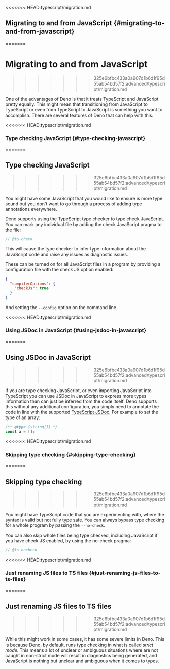 <<<<<<< HEAD:typescript/migration.md
## Migrating to and from JavaScript {#migrating-to-and-from-javascript}
=======
# Migrating to and from JavaScript
>>>>>>> 325e6bfbc433a0a907d1b6d1f95d55ab54bd57f2:advanced/typescript/migration.md

One of the advantages of Deno is that it treats TypeScript and JavaScript pretty
equally. This might mean that transitioning from JavaScript to TypeScript or
even from TypeScript to JavaScript is something you want to accomplish. There
are several features of Deno that can help with this.

<<<<<<< HEAD:typescript/migration.md
### Type checking JavaScript {#type-checking-javascript}
=======
## Type checking JavaScript
>>>>>>> 325e6bfbc433a0a907d1b6d1f95d55ab54bd57f2:advanced/typescript/migration.md

You might have some JavaScript that you would like to ensure is more type sound
but you don't want to go through a process of adding type annotations
everywhere.

Deno supports using the TypeScript type checker to type check JavaScript. You
can mark any individual file by adding the check JavaScript pragma to the file:

```js
// @ts-check
```

This will cause the type checker to infer type information about the JavaScript
code and raise any issues as diagnostic issues.

These can be turned on for all JavaScript files in a program by providing a
configuration file with the check JS option enabled:

```json
{
  "compilerOptions": {
    "checkJs": true
  }
}
```

And setting the `--config` option on the command line.

<<<<<<< HEAD:typescript/migration.md
### Using JSDoc in JavaScript {#using-jsdoc-in-javascript}
=======
## Using JSDoc in JavaScript
>>>>>>> 325e6bfbc433a0a907d1b6d1f95d55ab54bd57f2:advanced/typescript/migration.md

If you are type checking JavaScript, or even importing JavaScript into
TypeScript you can use JSDoc in JavaScript to express more types information
than can just be inferred from the code itself. Deno supports this without any
additional configuration, you simply need to annotate the code in line with the
supported
[TypeScript JSDoc](https://www.typescriptlang.org/docs/handbook/jsdoc-supported-types.html).
For example to set the type of an array:

```js
/** @type {string[]} */
const a = [];
```

<<<<<<< HEAD:typescript/migration.md
### Skipping type checking {#skipping-type-checking}
=======
## Skipping type checking
>>>>>>> 325e6bfbc433a0a907d1b6d1f95d55ab54bd57f2:advanced/typescript/migration.md

You might have TypeScript code that you are experimenting with, where the syntax
is valid but not fully type safe. You can always bypass type checking for a
whole program by passing the `--no-check`.

You can also skip whole files being type checked, including JavaScript if you
have check JS enabled, by using the no-check pragma:

```js
// @ts-nocheck
```

<<<<<<< HEAD:typescript/migration.md
### Just renaming JS files to TS files {#just-renaming-js-files-to-ts-files}
=======
## Just renaming JS files to TS files
>>>>>>> 325e6bfbc433a0a907d1b6d1f95d55ab54bd57f2:advanced/typescript/migration.md

While this might work in some cases, it has some severe limits in Deno. This is
because Deno, by default, runs type checking in what is called _strict mode_.
This means a lot of unclear or ambiguous situations where are not caught in
non-strict mode will result in diagnostics being generated, and JavaScript is
nothing but unclear and ambiguous when it comes to types.

